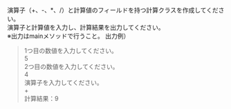 演算子（+、-、*、/）と計算値のフィールドを持つ計算クラスを作成してください。  
演算子と計算値を入力し、計算結果を出力してください。  
※出力はmainメソッドで行うこと。
出力例）
> 1つ目の数値を入力してください。  
> 5  
> 2つ目の数値を入力してください。   
> 4  
> 演算子を入力してください。  
> +  
> 計算結果：9